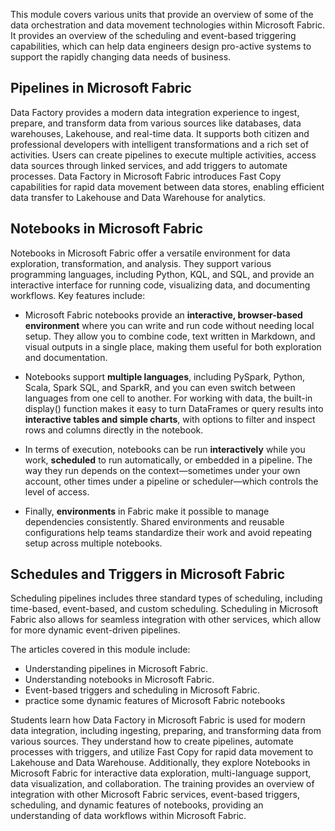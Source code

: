 This module covers various units that provide an overview of some of the data orchestration and data movement technologies within Microsoft Fabric. It provides an overview of the scheduling and event-based triggering capabilities, which can help data engineers design pro-active systems to support the rapidly changing data needs of business.

## Pipelines in Microsoft Fabric

Data Factory provides a modern data integration experience to ingest, prepare, and transform data from various sources like databases, data warehouses, Lakehouse, and real-time data. It supports both citizen and professional developers with intelligent transformations and a rich set of activities. Users can create pipelines to execute multiple activities, access data sources through linked services, and add triggers to automate processes. Data Factory in Microsoft Fabric introduces Fast Copy capabilities for rapid data movement between data stores, enabling efficient data transfer to Lakehouse and Data Warehouse for analytics.

## Notebooks in Microsoft Fabric

Notebooks in Microsoft Fabric offer a versatile environment for data exploration, transformation, and analysis. They support various programming languages, including Python, KQL, and SQL, and provide an interactive interface for running code, visualizing data, and documenting workflows. Key features include:

- Microsoft Fabric notebooks provide an **interactive, browser-based environment** where you can write and run code without needing local setup. They allow you to combine code, text written in Markdown, and visual outputs in a single place, making them useful for both exploration and documentation.

- Notebooks support **multiple languages**, including PySpark, Python, Scala, Spark SQL, and SparkR, and you can even switch between languages from one cell to another. For working with data, the built-in display() function makes it easy to turn DataFrames or query results into **interactive tables and simple charts**, with options to filter and inspect rows and columns directly in the notebook.

- In terms of execution, notebooks can be run **interactively** while you work, **scheduled** to run automatically, or embedded in a pipeline. The way they run depends on the context—sometimes under your own account, other times under a pipeline or scheduler—which controls the level of access.

- Finally, **environments** in Fabric make it possible to manage dependencies consistently. Shared environments and reusable configurations help teams standardize their work and avoid repeating setup across multiple notebooks.

## Schedules and Triggers in Microsoft Fabric

Scheduling pipelines includes three standard types of scheduling, including time-based, event-based, and custom scheduling. Scheduling in Microsoft Fabric also allows for seamless integration with other services, which allow for more dynamic event-driven pipelines.

The articles covered in this module include:

- Understanding pipelines in Microsoft Fabric.
- Understanding notebooks in Microsoft Fabric.
- Event-based triggers and scheduling in Microsoft Fabric.
- practice some dynamic features of Microsoft Fabric notebooks

Students learn how Data Factory in Microsoft Fabric is used for modern data integration, including ingesting, preparing, and transforming data from various sources. They understand how to create pipelines, automate processes with triggers, and utilize Fast Copy for rapid data movement to Lakehouse and Data Warehouse. Additionally, they explore Notebooks in Microsoft Fabric for interactive data exploration, multi-language support, data visualization, and collaboration. The training provides an overview of integration with other Microsoft Fabric services, event-based triggers, scheduling, and dynamic features of notebooks, providing an understanding of data workflows within Microsoft Fabric.
